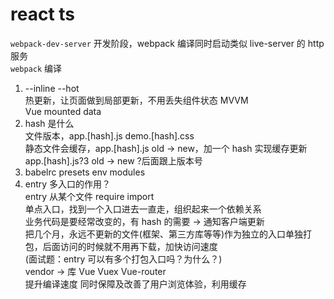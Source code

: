 # react ts  
`webpack-dev-server` 开发阶段，webpack 编译同时启动类似 live-server 的 http 服务  
`webpack` 编译  

1. --inline --hot  
  热更新，让页面做到局部更新，不用丢失组件状态 MVVM  
  Vue mounted data  
2. hash 是什么  
  文件版本，app.[hash].js demo.[hash].css  
  静态文件会缓存，app.[hash].js old -> new，加一个 hash 实现缓存更新  
  app.[hash].js?3 old -> new ?后面跟上版本号  
3. babelrc presets env modules  
4. entry 多入口的作用？  
  entry 从某个文件 require import  
  单点入口，找到一个入口进去一直走，组织起来一个依赖关系  
  业务代码是要经常改变的，有 hash 的需要 -> 通知客户端更新  
  把几个月，永远不更新的文件(框架、第三方库等等)作为独立的入口单独打包，后面访问的时候就不用再下载，加快访问速度  
  (面试题：entry 可以有多个打包入口吗？为什么？)  
  vendor -> 库 Vue Vuex Vue-router  
  提升编译速度  同时保障及改善了用户浏览体验，利用缓存  